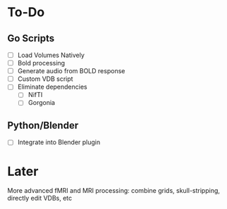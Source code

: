 # To-Do
## Go Scripts
- [ ] Load Volumes Natively
- [ ] Bold processing
- [ ] Generate audio from BOLD response
- [ ] Custom VDB script
- [ ] Eliminate dependencies
    - [ ] NifTI
    - [ ] Gorgonia
## Python/Blender
- [ ] Integrate into Blender plugin

# Later
More advanced fMRI and MRI processing: combine grids, skull-stripping, directly edit VDBs, etc